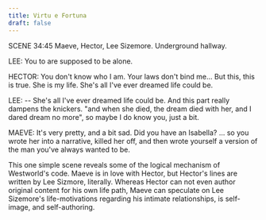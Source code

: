 ```yaml
---
title: Virtu e Fortuna
draft: false
---
```


SCENE 34:45 Maeve, Hector, Lee Sizemore. Underground hallway.

LEE: You to are supposed to be alone.

HECTOR: You don't know who I am. Your laws don't bind me... But this, this is true. She is my life. She's all I've ever dreamed life could be.

LEE:        -- She's all I've ever dreamed life could be. And this part really dampens the knickers. "and when she died, the dream died with her, and I dared dream no more", so maybe I do know you, just a bit.

MAEVE: It's very pretty, and a bit sad. Did you have an Isabella? ... so you wrote her into a narrative, killed her off, and then wrote yourself a version of the man you've always wanted to be.

This one simple scene reveals some of the logical mechanism of Westworld's code. Maeve is in love with Hector, but Hector's lines are written by Lee Sizmore, literally. Whereas Hector can not even author original content for his own life path, Maeve can speculate on Lee Sizemore's life-motivations regarding his intimate relationships, is self-image, and self-authoring.


